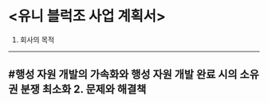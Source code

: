 <유니 블럭조 사업 계획서>
=============
1. 회사의 목적
-------------
#행성 자원 개발의 가속화와 행성 자원 개발 완료 시의 소유권 분쟁 최소화
2. 문제와 해결책 
-------------


